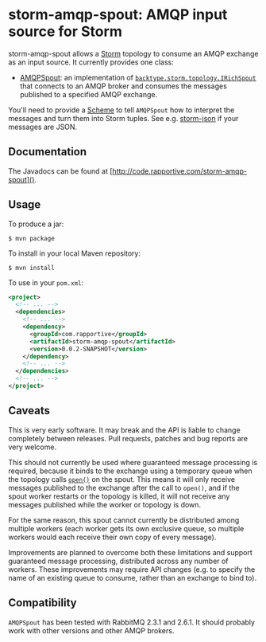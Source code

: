 # storm-amqp-spout: AMQP input source for Storm #

storm-amqp-spout allows a [Storm](https://github.com/nathanmarz/storm) topology
to consume an AMQP exchange as an input source.  It currently provides one
class:

 * [AMQPSpout](http://code.rapportive.com/storm-amqp-spout/doc/com/rapportive/storm/spout/AMQPSpout.html):
   an implementation of
   [`backtype.storm.topology.IRichSpout`](http://nathanmarz.github.com/storm/doc/backtype/storm/topology/IRichSpout.html)
   that connects to an AMQP broker and consumes the messages published to a
   specified AMQP exchange.

You'll need to provide a
[Scheme](http://nathanmarz.github.com/storm/doc/backtype/storm/spout/Scheme.html)
to tell `AMQPSpout` how to interpret the messages and turn them into Storm
tuples.  See e.g. [storm-json](https://github.com/rapportive-oss/storm-json) if
your messages are JSON.

## Documentation ##

The Javadocs can be found at [http://code.rapportive.com/storm-amqp-spout]().

## Usage ##

To produce a jar:

    $ mvn package

To install in your local Maven repository:

    $ mvn install

To use in your `pom.xml`:

```xml
<project>
  <!-- ... -->
  <dependencies>
    <!-- ... -->
    <dependency>
      <groupId>com.rapportive</groupId>
      <artifactId>storm-amqp-spout</artifactId>
      <version>0.0.2-SNAPSHOT</version>
    </dependency>
    <!-- ... -->
  </dependencies>
  <!-- ... -->
</project>
```

## Caveats ##

This is very early software.  It may break and the API is liable to change
completely between releases.  Pull requests, patches and bug reports are very
welcome.

This should not currently be used where guaranteed message processing is
required, because it binds to the exchange using a temporary queue when the
topology calls
[`open()`](http://nathanmarz.github.com/storm/doc/backtype/storm/spout/ISpout.html#open(java.util.Map,%20backtype.storm.task.TopologyContext,%20backtype.storm.spout.SpoutOutputCollector))
on the spout.  This means it will only receive messages published to the
exchange after the call to `open()`, and if the spout worker restarts or the
topology is killed, it will not receive any messages published while the worker
or topology is down.

For the same reason, this spout cannot currently be distributed among
multiple workers (each worker gets its own exclusive queue, so multiple
workers would each receive their own copy of every message).

Improvements are planned to overcome both these limitations and support
guaranteed message processing, distributed across any number of workers.
These improvements may require API changes (e.g. to specify the name of an
existing queue to consume, rather than an exchange to bind to).

## Compatibility ##

`AMQPSpout` has been tested with RabbitMQ 2.3.1 and 2.6.1.  It should probably work with other
versions and other AMQP brokers.
